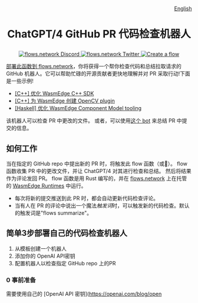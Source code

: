 <div align="right">

[English](README.md)

</div>

# <p align="center">ChatGPT/4 GitHub PR 代码检查机器人</p>

<p align="center">
  <a href="https://discord.gg/ccZn9ZMfFf">
    <img src="https://img.shields.io/badge/chat-Discord-7289DA?logo=discord" alt="flows.network Discord">
  </a>
  <a href="https://twitter.com/flows_network">
    <img src="https://img.shields.io/badge/Twitter-1DA1F2?logo=twitter&amp;logoColor=white" alt="flows.network Twitter">
  </a>
   <a href="https://flows.network/flow/createByTemplate/code-review-for-github-pull-requests">
    <img src="https://img.shields.io/website?up_message=deploy&url=https%3A%2F%2Fflows.network%2Fflow%2Fnew" alt="Create a flow">
  </a>
</p>

[部署此函数到 flows.network](#deploy-your-own-code-review-bot-in-3-simple-steps)，你将获得一个帮你检查代码和总结拉取请求的 GitHub 机器人。它可以帮助忙碌的开源贡献者更快地理解并对 PR 采取行动!下面是一些示例!

* [[C++] 优化 WasmEdge C++ SDK](https://github.com/WasmEdge/WasmEdge/pull/2428#issuecomment-1524733889)
* [[C++] 为 WasmEdge 创建 OpenCV plugin](https://github.com/WasmEdge/WasmEdge/pull/2403#issuecomment-1509595889)
* [[Haskell] 优化 WasmEdge Component Model tooling](https://github.com/second-state/witc/pull/73#issuecomment-1509586233)

该机器人可以检查 PR 中更改的文件。 或者，可以使用[这个 bot](https://github.com/flows-network/github-pr-summary) 来总结 PR 中提交的信息。

## 如何工作

当在指定的 GitHub repo 中提出新的 PR 时，将触发此 flow 函数（或🤖）。 flow 函数收集 PR 中的更改文件，并让 ChatGPT/4 对其进行检查和总结。 然后将结果作为评论发回 PR。 flow 函数是用 Rust 编写的，并在 [flows.network](https://flows.network/) 上在托管的 [WasmEdge Runtimes](https://github.com/wasmedge) 中运行。

* 每次将新的提交推送到此 PR 时，都会自动更新代码检查评论。
* 当有人在 PR 的评论中说出一个魔法*触发词*时，可以触发新的代码检查。默认的触发词是"flows summarize"。

## 简单3步部署自己的代码检查机器人

1. 从模板创建一个机器人
2. 添加你的 OpenAI API密钥
3. 配置机器人以检查指定 GitHub repo 上的PR

### 0 事前准备

需要使用自己的 [OpenAI API 密钥](https://openai.com/blog/open